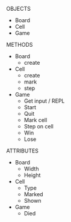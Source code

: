 OBJECTS
- Board
- Cell
- Game

METHODS
- Board
  - create
- Cell
  - create
  - mark
  - step
- Game
  - Get input / REPL
  - Start
  - Quit
  - Mark cell
  - Step on cell
  - Win
  - Lose

ATTRIBUTES
- Board
  - Width
  - Height
- Cell
  - Type
  - Marked
  - Shown
- Game
  - Died